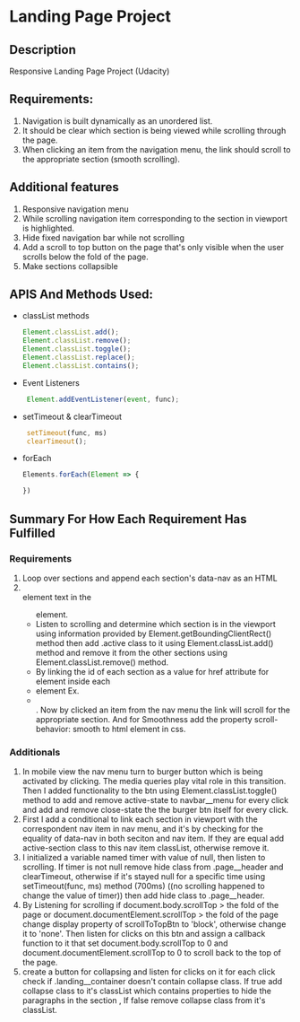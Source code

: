 # Landing Page Project

## Description

Responsive Landing Page Project (Udacity)

## Requirements:

1. Navigation is built dynamically as an unordered list.
2. It should be clear which section is being viewed while scrolling through the page.
3. When clicking an item from the navigation menu, the link should scroll to the appropriate section (smooth scrolling).

## Additional features

1. Responsive navigation menu
2. While scrolling navigation item corresponding to the section in viewport is highlighted.
3. Hide fixed navigation bar while not scrolling
4. Add a scroll to top button on the page that's only visible when the user scrolls below the fold of the page.
5. Make sections collapsible

## APIS And Methods Used:
- classList methods 
    ```javascript
    Element.classList.add();
    Element.classList.remove();
    Element.classList.toggle();
    Element.classList.replace();
    Element.classList.contains();
    ```
- Event Listeners
   ```javascript
    Element.addEventListener(event, func);
   ```
- setTimeout & clearTimeout
    ```javascript
     setTimeout(func, ms)
     clearTimeout();
    ```
- forEach
    ```javascript
    Elements.forEach(Element => {

    })
    ```

## Summary For How Each Requirement Has Fulfilled

### Requirements

1. Loop over sections and append each section's data-nav as an HTML <li><a></a></li> element text in the <ul> element.
2. Listen to scrolling and determine which section is in the viewport using information provided by Element.getBoundingClientRect() method then add .active class to it using Element.classList.add() method and remove it from the other sections using Element.classList.remove() method.
3. By linking the id of each section as a value for href attribute for <a> element inside each <li> element Ex. <li><a href='#seciton1'></a></li>. Now by clicked an item from the nav menu the link will scroll for the appropriate section. And for Smoothness add the property scroll-behavior: smooth to html element in css.

### Additionals

1. In mobile view the nav menu turn to burger button which is being activated by clicking. The media queries play vital role in this transition. Then I added functionality to the btn using Element.classList.toggle() method to add and remove active-state to navbar__menu for every click and add and remove close-state the the burger btn itself for every click.
2. First I add a conditional to link each section in viewport with the correspondent nav item in nav menu, and it's by checking for the equality of data-nav in both seciton and nav item. If they are equal add active-section class to this nav item classList, otherwise remove it.
3. I initialized a variable named timer with value of null, then listen to scrolling.
If timer is not null remove hide class from .page__header and clearTimeout, otherwise if it's stayed null for a specific time using setTimeout(func, ms) method (700ms) ((no scrolling happened to change the value of timer)) then add hide class to .page__header.
4. By Listening for scrolling if document.body.scrollTop > the fold of the page or document.documentElement.scrollTop > the fold of the page change display property of scrollToTopBtn to 'block', otherwise change it to 'none'. Then listen for clicks on this btn and assign a callback function to it that set document.body.scrollTop to 0 and document.documentElement.scrollTop to 0 to scroll back to the top of the page.
5. create a button for collapsing and listen for clicks on it for each click check if .landing__container doesn't contain collapse class. If true add collapse class to it's classList which contains properties to hide the paragraphs in the section , If false remove collapse class from it's classList. 
